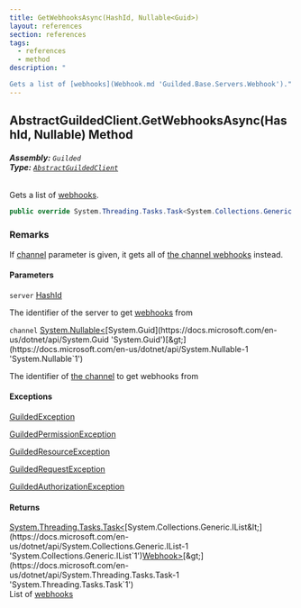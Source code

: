 ```yaml
---
title: GetWebhooksAsync(HashId, Nullable<Guid>)
layout: references
section: references
tags:
  - references
  - method
description: "

Gets a list of [webhooks](Webhook.md 'Guilded.Base.Servers.Webhook')."
---
```


## AbstractGuildedClient.GetWebhooksAsync(HashId, Nullable<Guid>) Method
###### **Assembly:** `Guilded`<br/>**Type:** [`AbstractGuildedClient`](AbstractGuildedClient.md 'Guilded.AbstractGuildedClient')

Gets a list of [webhooks](Webhook.md 'Guilded.Base.Servers.Webhook').

```csharp
public override System.Threading.Tasks.Task<System.Collections.Generic.IList<Guilded.Base.Servers.Webhook>> GetWebhooksAsync(Guilded.Base.HashId server, System.Nullable<Guid> channel=null);
```

### Remarks
  
If [channel](AbstractGuildedClient.GetWebhooksAsync(HashId,Nullable_Guid_).md#Guilded.AbstractGuildedClient.GetWebhooksAsync(Guilded.Base.HashId,System.Nullable_Guid_).channel 'Guilded.AbstractGuildedClient.GetWebhooksAsync(Guilded.Base.HashId, System.Nullable<Guid>).channel') parameter is given, it gets all of [the channel webhooks](Webhook.md 'Guilded.Base.Servers.Webhook') instead.
#### Parameters

<a name='Guilded.AbstractGuildedClient.GetWebhooksAsync(Guilded.Base.HashId,System.Nullable_Guid_).server'></a>

`server` [HashId](HashId.md 'Guilded.Base.HashId')

The identifier of the server to get [webhooks](Webhook.md 'Guilded.Base.Servers.Webhook') from

<a name='Guilded.AbstractGuildedClient.GetWebhooksAsync(Guilded.Base.HashId,System.Nullable_Guid_).channel'></a>

`channel` [System.Nullable&lt;](https://docs.microsoft.com/en-us/dotnet/api/System.Nullable-1 'System.Nullable`1')[System.Guid](https://docs.microsoft.com/en-us/dotnet/api/System.Guid 'System.Guid')[&gt;](https://docs.microsoft.com/en-us/dotnet/api/System.Nullable-1 'System.Nullable`1')

The identifier of [the channel](https://docs.microsoft.com/en-us/dotnet/api/Guilded.Base.Servers.ServerChannel 'Guilded.Base.Servers.ServerChannel') to get webhooks from

#### Exceptions

[GuildedException](GuildedException.md 'Guilded.Base.GuildedException')

[GuildedPermissionException](GuildedPermissionException.md 'Guilded.Base.GuildedPermissionException')

[GuildedResourceException](GuildedResourceException.md 'Guilded.Base.GuildedResourceException')

[GuildedRequestException](GuildedRequestException.md 'Guilded.Base.GuildedRequestException')

[GuildedAuthorizationException](GuildedAuthorizationException.md 'Guilded.Base.GuildedAuthorizationException')

#### Returns
[System.Threading.Tasks.Task&lt;](https://docs.microsoft.com/en-us/dotnet/api/System.Threading.Tasks.Task-1 'System.Threading.Tasks.Task`1')[System.Collections.Generic.IList&lt;](https://docs.microsoft.com/en-us/dotnet/api/System.Collections.Generic.IList-1 'System.Collections.Generic.IList`1')[Webhook](Webhook.md 'Guilded.Base.Servers.Webhook')[&gt;](https://docs.microsoft.com/en-us/dotnet/api/System.Collections.Generic.IList-1 'System.Collections.Generic.IList`1')[&gt;](https://docs.microsoft.com/en-us/dotnet/api/System.Threading.Tasks.Task-1 'System.Threading.Tasks.Task`1')  
List of [webhooks](Webhook.md 'Guilded.Base.Servers.Webhook')